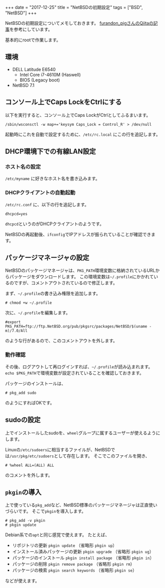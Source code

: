 +++
date = "2017-12-25"
title = "NetBSDの初期設定"
tags = ["BSD", "NetBSD"]
+++

NetBSDの初期設定についてメモしておきます。
[furandon_pigさんのQiitaの記事](https://qiita.com/furandon_pig/items/5479293cb21d6fd9f17c)を参考にしています。

基本的にrootで作業します。

## 環境

* DELL Latitude E6540
    * Intel Core i7-4610M (Haswell)
    * BIOS (Legacy boot)
* NetBSD 7.1

## コンソール上でCaps LockをCtrlにする

以下を実行すると、コンソール上でCaps LockがCtrlとしてふるまいます。

```shell
/sbin/wsconsctl -w map+='keysym Caps_Lock = Control_R' > /dev/null
```

起動時にこれを自動で設定するために、`/etc/rc.local` にこの行を追記します。

## DHCP環境下での有線LAN設定

### ホスト名の設定

`/etc/myname` に好きなホスト名を書き込みます。

### DHCPクライアントの自動起動

`/etc/rc.conf` に、以下の行を追記します。

```text
dhcpcd=yes
```

`dhcpcd`というのがDHCPクライアントのようです。

NetBSDの再起動後、`ifconfig`でIPアドレスが振られていることが確認できます。

## パッケージマネージャの設定

NetBSDのパッケージマネージャは、`PKG_PATH`環境変数に格納されているURLからパッケージをダウンロードします。
この環境変数は`~/.profile`にかかれているのですが、コメントアウトされているので修正します。

まず、`~/.profile`の書き込み権限を追加します。

```shell
# chmod +w ~/.profile
```

次に、`~/.profile`を編集します。

```shell
#export PKG_PATH=ftp://ftp.NetBSD.org/pub/pkgsrc/packages/NetBSD/$(uname -m)/7.0/All
```

のような行があるので、このコメントアウトを外します。

### 動作確認

その後、ログアウトして再ログインすれば、`~/.profile`が読み込まれます。
`echo $PKG_PATH`で環境変数が設定されていることを確認しておきます。

パッケージのインストールは、

```shell
# pkg_add sudo
```

のようにすればOKです。

## sudoの設定

上でインストールしたsudoを、`wheel`グループに属するユーザーが使えるようにします。

Linuxの`/etc/sudoers`に相当するファイルが、NetBSDでは`/usr/pkg/etc/sudoers`として存在します。
そこでこのファイルを開き、

```shell
# %wheel ALL=(ALL) ALL
```

のコメントを外します。

## `pkgin`の導入

上で使っている`pkg_add`など、NetBSD標準のパッケージマネージャは正直使いづらいです。
そこで`pkgin`を導入します。

```console
# pkg_add -v pkgin
# pkgin update
```

Debian系での`apt`と同じ感覚で使えます。
たとえば、

* リポジトリの更新 `pkgin update` （省略形 `pkgin up`）
* インストール済みパッケージの更新 `pkgin upgrade` （省略形 `pkgin ug`）
* パッケージのインストール `pkgin install package` （省略形 `pkgin in`）
* パッケージの削除 `pkgin remove package` （省略形 `pkgin rm`）
* パッケージの検索 `pkgin search keywords` （省略形 `pkgin se`）

などが使えます。
